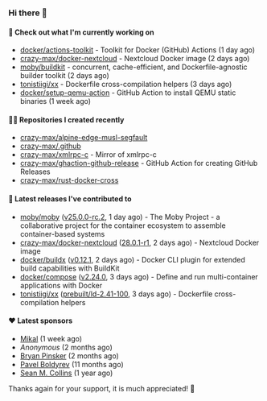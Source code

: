 ### Hi there 👋

#### 👷 Check out what I'm currently working on

- [docker/actions-toolkit](https://github.com/docker/actions-toolkit) - Toolkit for Docker (GitHub) Actions (1 day ago)
- [crazy-max/docker-nextcloud](https://github.com/crazy-max/docker-nextcloud) - Nextcloud Docker image (2 days ago)
- [moby/buildkit](https://github.com/moby/buildkit) - concurrent, cache-efficient, and Dockerfile-agnostic builder toolkit (2 days ago)
- [tonistiigi/xx](https://github.com/tonistiigi/xx) - Dockerfile cross-compilation helpers (3 days ago)
- [docker/setup-qemu-action](https://github.com/docker/setup-qemu-action) - GitHub Action to install QEMU static binaries (1 week ago)

#### 👨‍💻 Repositories I created recently

- [crazy-max/alpine-edge-musl-segfault](https://github.com/crazy-max/alpine-edge-musl-segfault)
- [crazy-max/.github](https://github.com/crazy-max/.github)
- [crazy-max/xmlrpc-c](https://github.com/crazy-max/xmlrpc-c) - Mirror of xmlrpc-c
- [crazy-max/ghaction-github-release](https://github.com/crazy-max/ghaction-github-release) - GitHub Action for creating GitHub Releases
- [crazy-max/rust-docker-cross](https://github.com/crazy-max/rust-docker-cross)

#### 🚀 Latest releases I've contributed to

- [moby/moby](https://github.com/moby/moby) ([v25.0.0-rc.2](https://github.com/moby/moby/releases/tag/v25.0.0-rc.2), 1 day ago) - The Moby Project - a collaborative project for the container ecosystem to assemble container-based systems
- [crazy-max/docker-nextcloud](https://github.com/crazy-max/docker-nextcloud) ([28.0.1-r1](https://github.com/crazy-max/docker-nextcloud/releases/tag/28.0.1-r1), 2 days ago) - Nextcloud Docker image
- [docker/buildx](https://github.com/docker/buildx) ([v0.12.1](https://github.com/docker/buildx/releases/tag/v0.12.1), 2 days ago) - Docker CLI plugin for extended build capabilities with BuildKit
- [docker/compose](https://github.com/docker/compose) ([v2.24.0](https://github.com/docker/compose/releases/tag/v2.24.0), 3 days ago) - Define and run multi-container applications with Docker
- [tonistiigi/xx](https://github.com/tonistiigi/xx) ([prebuilt/ld-2.41-100](https://github.com/tonistiigi/xx/releases/tag/prebuilt/ld-2.41-100), 3 days ago) - Dockerfile cross-compilation helpers

#### ❤️ Latest sponsors
- [Mikal](https://github.com/Ifiht) (1 week ago)
- _Anonymous_ (2 months ago)
- [Bryan Pinsker](https://github.com/BryanPinsker) (2 months ago)
- [Pavel Boldyrev](https://github.com/bpg) (11 months ago)
- [Sean M. Collins](https://github.com/sc68cal) (1 year ago)

Thanks again for your support, it is much appreciated! 🙏
